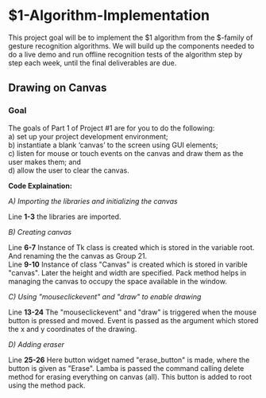 # \$1-Algorithm-Implementation

This project goal will be to implement the $1 algorithm from the \$-family of gesture recognition algorithms. We will build up the components needed to do a  live demo and run offline recognition tests of the algorithm step by step each week, until the final deliverables are due.

## Drawing on Canvas

### Goal 
The goals of Part 1 of Project #1 are for you to do the following:  
a) set up your project development environment;  
b) instantiate a blank ‘canvas’ to the screen using GUI elements;  
c) listen for mouse or touch events on the canvas and draw them as the user makes them; and  
d) allow the user to clear the canvas.

**Code Explaination:**

*A) Importing the libraries and initializing the canvas*

Line **1-3** the libraries are imported.<br>

*B) Creating canvas*

Line **6-7** Instance of Tk class is created which is stored in the variable root. And renaming the the canvas as Group 21. <br>
Line **9-10** Instance of class "Canvas" is created which is stored in varible "canvas". Later the height and width are specified. Pack method helps in managing the canvas to occupy the space available in the window. 

*C) Using "mouseclickevent" and "draw" to enable drawing*

Line **13-24** The "mouseclickevent" and "draw" is triggered when the mouse button is pressed and moved. Event is passed as the argument which stored the x and y coordinates of the drawing. 

*D) Adding eraser*

Line **25-26** Here button widget named "erase_button" is made, where the button is given as "Erase". Lamba is passed the command calling delete method for erasing everything on canvas (all). This button is added to root using the method pack. 






